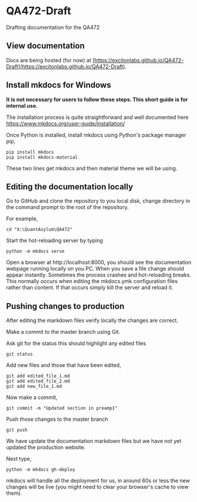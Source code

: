 # QA472-Draft

Drafting documentation for the QA472

## View documentation

Docs are being hosted (for now) at [https://excitonlabs.github.io/QA472-Draft](https://excitonlabs.github.io/QA472-Draft).

## Install mkdocs for Windows

**It is not necessary for users to follow these steps. This short guide is for internal use.**

The installation process is quite straightforward and well documented here https://www.mkdocs.org/user-guide/installation/

Once Python is installed, install mkdocs using Python's package manager pip,

    pip install mkdocs
    pip install mkdocs-material
    
These two lines get mkdocs and then material theme we will be using.

## Editing the documentation locally

Go to GitHub and clone the repository to you local disk, change directory in the command prompt to the root of the repository.

For example,

    cd "X:\QuantAsylum\QA472"
    
Start the hot-reloading server by typing

    python -m mkdocs serve
    
Open a browser at http://localhost:8000, you should see the documentation webpage running locally on you PC. When you save a file change should appear instantly. Sometimes the process crashes and hot-reloading breaks. This normally occurs when editing the mkdocs.ymk configuration files rather than content. If that occurs simply kill the server and reload it.

## Pushing changes to production

After editing the markdown files verify locally the changes are correct.

Make a commit to the master branch using Git.

Ask git for the status this should highlight any edited files

    git status
    
Add new files and those that have been edited,

    git add edited_file_1.md
    git add edited_file_2.md
    git add new_file_1.md

Now make a commit,

    git commit -m "Updated section in preamp1"
    
Push those changes to the master branch

    git push
    
We have update the documentation markdown files but we have not yet updated the production website.

Next type,

    python -m mkdocs gh-deploy

mkdocs will handle all the deployment for us, in around 60s or less  the new changes will be live (you might need to clear your browser's cache to view them).
